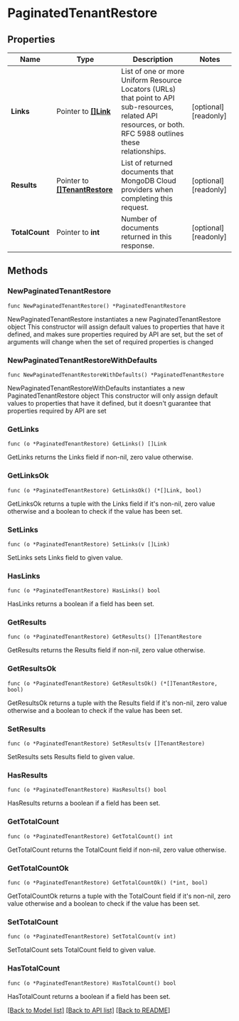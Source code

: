 # PaginatedTenantRestore

## Properties

Name | Type | Description | Notes
------------ | ------------- | ------------- | -------------
**Links** | Pointer to [**[]Link**](Link.md) | List of one or more Uniform Resource Locators (URLs) that point to API sub-resources, related API resources, or both. RFC 5988 outlines these relationships. | [optional] [readonly] 
**Results** | Pointer to [**[]TenantRestore**](TenantRestore.md) | List of returned documents that MongoDB Cloud providers when completing this request. | [optional] [readonly] 
**TotalCount** | Pointer to **int** | Number of documents returned in this response. | [optional] [readonly] 

## Methods

### NewPaginatedTenantRestore

`func NewPaginatedTenantRestore() *PaginatedTenantRestore`

NewPaginatedTenantRestore instantiates a new PaginatedTenantRestore object
This constructor will assign default values to properties that have it defined,
and makes sure properties required by API are set, but the set of arguments
will change when the set of required properties is changed

### NewPaginatedTenantRestoreWithDefaults

`func NewPaginatedTenantRestoreWithDefaults() *PaginatedTenantRestore`

NewPaginatedTenantRestoreWithDefaults instantiates a new PaginatedTenantRestore object
This constructor will only assign default values to properties that have it defined,
but it doesn't guarantee that properties required by API are set

### GetLinks

`func (o *PaginatedTenantRestore) GetLinks() []Link`

GetLinks returns the Links field if non-nil, zero value otherwise.

### GetLinksOk

`func (o *PaginatedTenantRestore) GetLinksOk() (*[]Link, bool)`

GetLinksOk returns a tuple with the Links field if it's non-nil, zero value otherwise
and a boolean to check if the value has been set.

### SetLinks

`func (o *PaginatedTenantRestore) SetLinks(v []Link)`

SetLinks sets Links field to given value.

### HasLinks

`func (o *PaginatedTenantRestore) HasLinks() bool`

HasLinks returns a boolean if a field has been set.
### GetResults

`func (o *PaginatedTenantRestore) GetResults() []TenantRestore`

GetResults returns the Results field if non-nil, zero value otherwise.

### GetResultsOk

`func (o *PaginatedTenantRestore) GetResultsOk() (*[]TenantRestore, bool)`

GetResultsOk returns a tuple with the Results field if it's non-nil, zero value otherwise
and a boolean to check if the value has been set.

### SetResults

`func (o *PaginatedTenantRestore) SetResults(v []TenantRestore)`

SetResults sets Results field to given value.

### HasResults

`func (o *PaginatedTenantRestore) HasResults() bool`

HasResults returns a boolean if a field has been set.
### GetTotalCount

`func (o *PaginatedTenantRestore) GetTotalCount() int`

GetTotalCount returns the TotalCount field if non-nil, zero value otherwise.

### GetTotalCountOk

`func (o *PaginatedTenantRestore) GetTotalCountOk() (*int, bool)`

GetTotalCountOk returns a tuple with the TotalCount field if it's non-nil, zero value otherwise
and a boolean to check if the value has been set.

### SetTotalCount

`func (o *PaginatedTenantRestore) SetTotalCount(v int)`

SetTotalCount sets TotalCount field to given value.

### HasTotalCount

`func (o *PaginatedTenantRestore) HasTotalCount() bool`

HasTotalCount returns a boolean if a field has been set.

[[Back to Model list]](../README.md#documentation-for-models) [[Back to API list]](../README.md#documentation-for-api-endpoints) [[Back to README]](../README.md)


